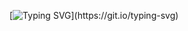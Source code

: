 [![Typing SVG](https://readme-typing-svg.herokuapp.com?color=%2336BCF7&lines=Hello+World+👋+!+!)](https://git.io/typing-svg)
